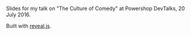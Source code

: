 Slides for my talk on "The Culture of Comedy" at Powershop DevTalks, 20 July
2016.

Built with [reveal.js](https://github.com/hakimel/reveal.js).
